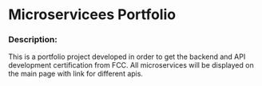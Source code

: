 # Microservicees Portfolio
### Description:
This is a portfolio project developed in order to get the backend and API development certification from FCC. All
microservices will be displayed on the main page with link for different apis.